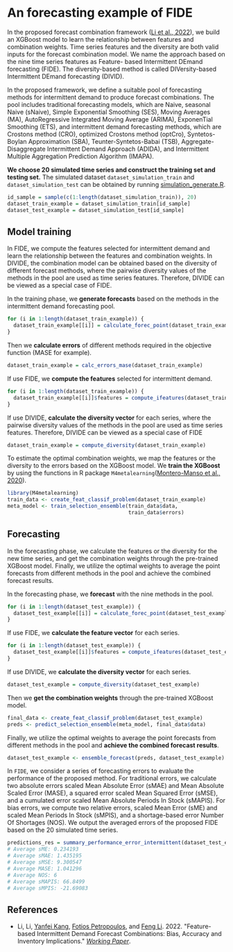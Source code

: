 # An forecasting example of FIDE

In the proposed forecast combination framework ([Li et al., 2022](https://arxiv.org/abs/2204.08283)), we build an XGBoost model to learn the relationship between features and combination weights. Time series features and the diversity are both valid inputs for the forecast combination model.
We name the approach based on the nine time series features as Feature- based Intermittent DEmand forecasting (FIDE). The diversity-based method is called DIVersity-based Intermittent DEmand forecasting (DIVID).

In the proposed framework, we define a suitable pool of forecasting methods for intermittent demand to
produce forecast combinations. The pool includes traditional forecasting models, which are Naive, seasonal Naive (sNaive), Simple Exponential Smoothing (SES), Moving Averages (MA), AutoRegressive Integrated Moving Average (ARIMA), ExponenTial Smoothing (ETS), and intermittent demand forecasting methods, which are Crostons method (CRO), optimized Crostons method (optCro), Syntetos-Boylan Approximation (SBA), Teunter-Syntetos-Babai (TSB), Aggregate-Disaggregate Intermittent Demand Approach (ADIDA), and Intermittent Multiple Aggregation Prediction Algorithm (IMAPA).

**We choose 20 simulated time series and construct the training set and testing set.** The simulated dataset `dataset_simulation_train` and `dataset_simulation_test` can be obtained by running [simulation_generate.R](https://github.com/lily940703/fide/blob/main/simulation_generate.R).

```r
id_sample = sample(c(1:length(dataset_simulation_train)), 20)
dataset_train_example = dataset_simulation_train[id_sample]
dataset_test_example = dataset_simulation_test[id_sample]
```

## Model training 
 In FIDE, we compute the features selected for intermittent demand and learn the relationship between the features and combination weights. In DIVIDE, the combination model can be obtained based on the diversity of different forecast methods, where the pairwise diversity values of the methods in the pool are used as time series features. Therefore, DIVIDE can be viewed as a special case of FIDE.

In the training phase, we **generate forecasts** based on the methods in the intermittent demand forecasting pool.
```r
for (i in 1:length(dataset_train_example)) {
  dataset_train_example[[i]] = calculate_forec_point(dataset_train_example[[i]])
}
```

Then we **calculate errors** of different methods required in the objective function (MASE for example).
```r
dataset_train_example = calc_errors_mase(dataset_train_example)
```

If use FIDE, we **compute the features** selected for intermittent demand.
```r
for (i in 1:length(dataset_train_example)) {
  dataset_train_example[[i]]$features = compute_ifeatures(dataset_train_example[[i]]$x)
}
```

If use DIVIDE, **calculate the diversity vector** for each series, where the pairwise diversity values of the methods in the pool are used as time series features. Therefore, DIVIDE can be viewed as a special case of FIDE
```r
dataset_train_example = compute_diversity(dataset_train_example)
```

To estimate the optimal combination weights, we map the features or the diversity to the errors based on the XGBoost model. We **train the XGBoost** by using the functions in R package `M4metalearning`([Montero-Manso et al., 2020](https://github.com/robjhyndman/M4metalearning)). 

```r
library(M4metalearning)
train_data <- create_feat_classif_problem(dataset_train_example)
meta_model <- train_selection_ensemble(train_data$data,
                                       train_data$errors)
```                                       
                                      
## Forecasting
In the forecasting phase, we calculate the features or the diversity for the new time series, and get the combination weights through the pre-trained XGBoost model. Finally, we utilize the optimal weights to average the point forecasts from different methods in the pool and achieve the combined forecast results.

In the forecasting phase, we **forecast** with the nine methods in the pool.
```r
for (i in 1:length(dataset_test_example)) {
  dataset_test_example[[i]] = calculate_forec_point(dataset_test_example[[i]])
}
```

If use FIDE, we **calculate the feature vector** for each series.
```r
for (i in 1:length(dataset_test_example)) {
  dataset_test_example[[i]]$features = compute_ifeatures(dataset_test_example[[i]]$x)
}
```

If use DIVIDE, we **calculate the diversity vector** for each series.
```r
dataset_test_example = compute_diversity(dataset_test_example)
```

Then we **get the combination weights** through the pre-trained XGBoost model.
```r
final_data <- create_feat_classif_problem(dataset_test_example)
preds <- predict_selection_ensemble(meta_model, final_data$data)
```
Finally, we utilize the optimal weights to average the point forecasts from different methods in the pool and **achieve the combined forecast results**.
```r
dataset_test_example <- ensemble_forecast(preds, dataset_test_example)
```


In `FIDE`, we consider a series of forecasting errors to evaluate the performance of the proposed method. For traditional errors, we calculate two absolute errors scaled Mean Absolute Error (sMAE) and  Mean Absolute Scaled Error (MASE), a squared error scaled Mean Squared Error (sMSE), and a cumulated error scaled Mean Absolute Periods In Stock (sMAPIS).
For bias errors, we compute two relative errors, scaled Mean Error (sME) and scaled Mean Periods In Stock (sMPIS), and a shortage-based error Number Of Shortages (NOS). We output the averaged errors of the proposed FIDE based on the 20 simulated time series.

```r
predictions_res = summary_performance_error_intermittent(dataset_test_example)
# Average sME: 0.234193 
# Average sMAE: 1.435195 
# Average sMSE: 9.300547 
# Average MASE: 1.041296 
# Average NOS: 6 
# Average sMAPIS: 66.8499 
# Average sMPIS: -21.69083
```

## References
- Li, Li, [Yanfei Kang](https://yanfei.site), [Fotios Petropoulos](https://researchportal.bath.ac.uk/en/persons/fotios-petropoulos), and [Feng Li](http://feng.li/). 2022. "Feature-based Intermittent Demand Forecast Combinations: Bias, Accuracy and Inventory Implications." [*_Working Paper_*](https://arxiv.org/abs/2204.08283). 
